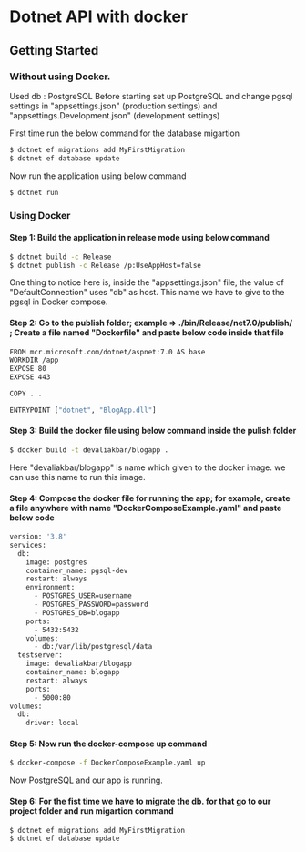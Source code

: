 # Dotnet API with docker

## Getting Started

### Without using Docker.

Used db : PostgreSQL
Before starting set up PostgreSQL and change pgsql settings in "appsettings.json" (production settings) and "appsettings.Development.json" (development settings)

First time run the below command for the database migartion
```sh
$ dotnet ef migrations add MyFirstMigration
$ dotnet ef database update
```

Now run the application using below command
```sh
$ dotnet run
```

### Using Docker

#### Step 1: Build the application in release mode using below command
```sh
$ dotnet build -c Release 
$ dotnet publish -c Release /p:UseAppHost=false
```
One thing to notice here is, inside the "appsettings.json" file, the value of "DefaultConnection" uses "db" as host. This name we have to give to the pgsql in Docker compose.

#### Step 2: Go to the publish folder; example => ./bin/Release/net7.0/publish/ ; Create a file named "Dockerfile" and paste below code inside that file
```sh
FROM mcr.microsoft.com/dotnet/aspnet:7.0 AS base
WORKDIR /app
EXPOSE 80
EXPOSE 443

COPY . .

ENTRYPOINT ["dotnet", "BlogApp.dll"]
```

#### Step 3: Build the docker file using below command inside the pulish folder
```sh
$ docker build -t devaliakbar/blogapp . 
```
Here "devaliakbar/blogapp" is name which given to the docker image. we can use this name to run this image.

#### Step 4: Compose the docker file for running the app; for example, create a file anywhere with name "DockerComposeExample.yaml" and paste below code
```sh
version: '3.8'
services:
  db:
    image: postgres
    container_name: pgsql-dev
    restart: always
    environment:
      - POSTGRES_USER=username
      - POSTGRES_PASSWORD=password
      - POSTGRES_DB=blogapp
    ports:
      - 5432:5432
    volumes: 
      - db:/var/lib/postgresql/data
  testserver:
    image: devaliakbar/blogapp
    container_name: blogapp
    restart: always
    ports:
      - 5000:80
volumes:
  db:
    driver: local
```

#### Step 5: Now run the docker-compose up command
```sh
$ docker-compose -f DockerComposeExample.yaml up  
```
Now PostgreSQL and our app is running.

#### Step 6: For the fist time we have to migrate the db. for that go to our project folder and run migartion command
```sh
$ dotnet ef migrations add MyFirstMigration
$ dotnet ef database update
```
